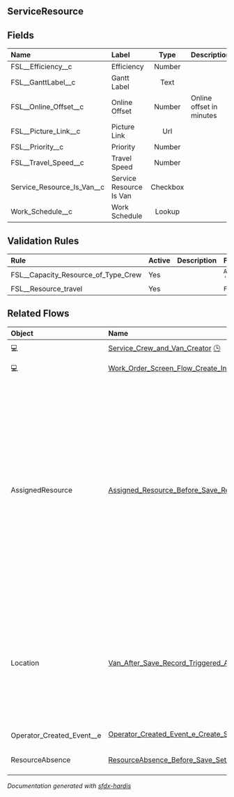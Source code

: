 ## ServiceResource

<!-- Object description -->

## Fields

| Name      | Label | Type | Description |
| :-------- | :---- | :--: | :---------- | 
| FSL__Efficiency__c | Efficiency | Number | <!-- --> |
| FSL__GanttLabel__c | Gantt Label | Text | <!-- --> |
| FSL__Online_Offset__c | Online Offset | Number | Online offset in minutes |
| FSL__Picture_Link__c | Picture Link | Url | <!-- --> |
| FSL__Priority__c | Priority | Number | <!-- --> |
| FSL__Travel_Speed__c | Travel Speed | Number | <!-- --> |
| Service_Resource_Is_Van__c | Service Resource Is Van | Checkbox | <!-- --> |
| Work_Schedule__c | Work Schedule | Lookup | <!-- --> |

## Validation Rules

| Rule      | Active | Description | Formula |
| :-------- | :---- | :---------- | :------ |
| FSL__Capacity_Resource_of_Type_Crew | Yes |  | `AND(IsCapacityBased,ISPICKVAL(ResourceType, 'C'))` |
| FSL__Resource_travel | Yes |  | `FSL__Travel_Speed__c <= 0` |


## Related Flows

| Object | Name      | Type | Description |
| :----  | :-------- | :--: | :---------- | 
| 💻 | [Service_Crew_and_Van_Creator](../flows/Service_Crew_and_Van_Creator.md) [🕒](../flows/Service_Crew_and_Van_Creator-history.md) |  Screen Flow | <!-- --> |
| 💻 | [Work_Order_Screen_Flow_Create_Internal_Work](../flows/Work_Order_Screen_Flow_Create_Internal_Work.md) [🕒](../flows/Work_Order_Screen_Flow_Create_Internal_Work-history.md) |  Screen Flow | <!-- --> |
| AssignedResource | [Assigned_Resource_Before_Save_Record_Triggered_Identify_Assigned_Resource_Type](../flows/Assigned_Resource_Before_Save_Record_Triggered_Identify_Assigned_Resource_Type.md) |  Record Before Save | For reporting purposes, this flow will allow identifying the type of resource assigned to a service appointment. <br/>This flow will also allow the identification of whether the assigned resource is linked to a system admin user for the purpose of timesheet entry creation. |
| Location | [Van_After_Save_Record_Triggered_Assign_Van_to_Lead_Crew_Member](../flows/Van_After_Save_Record_Triggered_Assign_Van_to_Lead_Crew_Member.md) |  Record After Save | This flow populates the Van field on the service resource record of the lead van crew member, allowing him to log the products consumed. |
| Operator_Created_Event__e | [Operator_Created_Event_e_Create_Service_Resource](../flows/Operator_Created_Event_e_Create_Service_Resource.md) [🕒](../flows/Operator_Created_Event_e_Create_Service_Resource-history.md) |  Platform Event | <!-- --> |
| ResourceAbsence | [ResourceAbsence_Before_Save_Set_Timesheet_Id](../flows/ResourceAbsence_Before_Save_Set_Timesheet_Id.md) |  Record After Save | <!-- --> |


_Documentation generated with [sfdx-hardis](https://sfdx-hardis.cloudity.com)_
